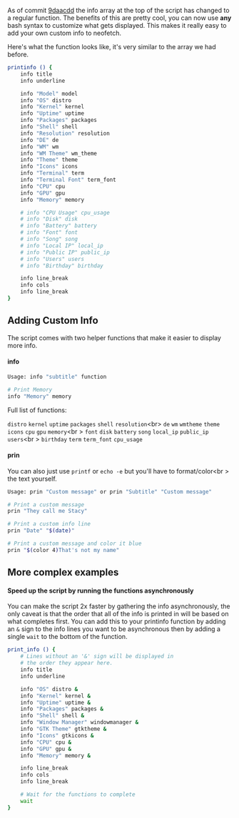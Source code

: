 As of commit [9daacdd](https://github.com/dylanaraps/fetch/commit/9daacddda1d0adca9df1ff8e9aad13d974c09314) the info array at the top of the script has changed to a regular function. The benefits of this are pretty cool, you can now use **any** bash syntax to customize what gets displayed. This makes it really easy to add your own custom info to neofetch.

Here's what the function looks like, it's very similar to the array we had before.

```sh
printinfo () {
    info title
    info underline

    info "Model" model
    info "OS" distro
    info "Kernel" kernel
    info "Uptime" uptime
    info "Packages" packages
    info "Shell" shell
    info "Resolution" resolution
    info "DE" de
    info "WM" wm
    info "WM Theme" wm_theme
    info "Theme" theme
    info "Icons" icons
    info "Terminal" term
    info "Terminal Font" term_font
    info "CPU" cpu
    info "GPU" gpu
    info "Memory" memory

    # info "CPU Usage" cpu_usage
    # info "Disk" disk
    # info "Battery" battery
    # info "Font" font
    # info "Song" song
    # info "Local IP" local_ip
    # info "Public IP" public_ip
    # info "Users" users
    # info "Birthday" birthday

    info line_break
    info cols
    info line_break
}

```

## Adding Custom Info

The script comes with two helper functions that make it easier to display more info.

#### info

```sh
Usage: info "subtitle" function

# Print Memory
info "Memory" memory
```

Full list of functions:

`distro` `kernel` `uptime` `packages` `shell` `resolution`<br\>
`de` `wm` `wmtheme` `theme` `icons` `cpu` `gpu` `memory`<br \>
`font` `disk` `battery` `song` `local_ip` `public_ip` `users`<br \>
`birthday` `term` `term_font`  `cpu_usage`

#### prin

You can also just use `printf` or `echo -e` but you'll have to format/color<br \>
the text yourself.

```sh
Usage: prin "Custom message" or prin "Subtitle" "Custom message"

# Print a custom message
prin "They call me Stacy"

# Print a custom info line
prin "Date" "$(date)"

# Print a custom message and color it blue
prin "$(color 4)That's not my name"

```

## More complex examples

#### Speed up the script by running the functions asynchronously

You can make the script 2x faster by gathering the info asynchronously, the only caveat is that the order that all of the info is printed in will be based on what completes first. You can add this to your printinfo function by adding an `&` sign to the info lines you want to be asynchronous then by adding a single `wait` to the bottom of the function.

```sh
print_info () {
    # Lines without an '&' sign will be displayed in 
    # the order they appear here.
    info title
    info underline

    info "OS" distro &
    info "Kernel" kernel &
    info "Uptime" uptime &
    info "Packages" packages &
    info "Shell" shell &
    info "Window Manager" windowmanager &
    info "GTK Theme" gtktheme &
    info "Icons" gtkicons &
    info "CPU" cpu &
    info "GPU" gpu &
    info "Memory" memory &

    info line_break
    info cols
    info line_break

    # Wait for the functions to complete
    wait
}
```